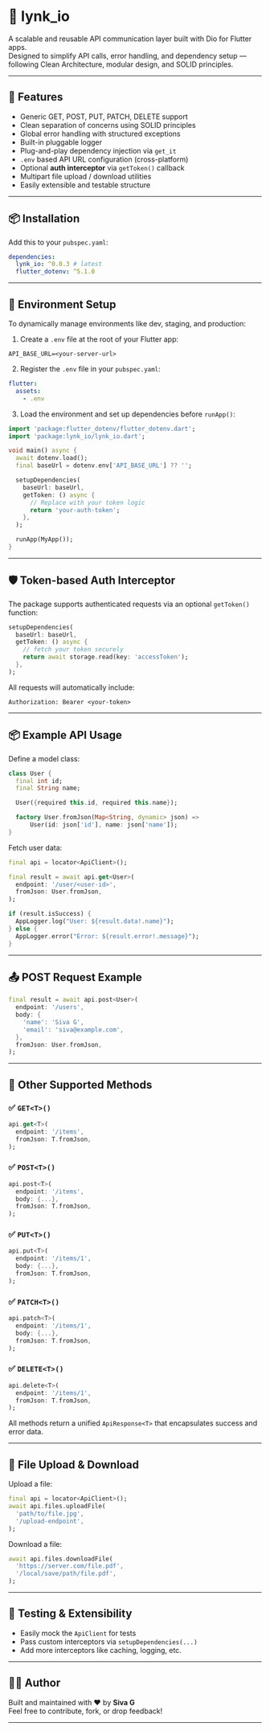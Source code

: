 # 🔗 lynk_io

A scalable and reusable API communication layer built with Dio for Flutter apps.  
Designed to simplify API calls, error handling, and dependency setup — following Clean Architecture, modular design, and SOLID principles.

---

## 🚀 Features

- Generic GET, POST, PUT, PATCH, DELETE support
- Clean separation of concerns using SOLID principles
- Global error handling with structured exceptions
- Built-in pluggable logger
- Plug-and-play dependency injection via `get_it`
- `.env` based API URL configuration (cross-platform)
- Optional **auth interceptor** via `getToken()` callback
- Multipart file upload / download utilities
- Easily extensible and testable structure

---

## 📦 Installation

Add this to your `pubspec.yaml`:

```yaml
dependencies:
  lynk_io: ^0.0.3 # latest
  flutter_dotenv: ^5.1.0
```

---

## 🧱 Environment Setup

To dynamically manage environments like dev, staging, and production:

1. Create a `.env` file at the root of your Flutter app:

```env
API_BASE_URL=<your-server-url>
```

2. Register the `.env` file in your `pubspec.yaml`:

```yaml
flutter:
  assets:
    - .env
```

3. Load the environment and set up dependencies before `runApp()`:

```dart
import 'package:flutter_dotenv/flutter_dotenv.dart';
import 'package:lynk_io/lynk_io.dart';

void main() async {
  await dotenv.load();
  final baseUrl = dotenv.env['API_BASE_URL'] ?? '';

  setupDependencies(
    baseUrl: baseUrl,
    getToken: () async {
      // Replace with your token logic
      return 'your-auth-token';
    },
  );

  runApp(MyApp());
}
```

---

## 🛡️ Token-based Auth Interceptor

The package supports authenticated requests via an optional `getToken()` function:

```dart
setupDependencies(
  baseUrl: baseUrl,
  getToken: () async {
    // fetch your token securely
    return await storage.read(key: 'accessToken');
  },
);
```

All requests will automatically include:

```
Authorization: Bearer <your-token>
```

---

## 📦 Example API Usage

Define a model class:

```dart
class User {
  final int id;
  final String name;

  User({required this.id, required this.name});

  factory User.fromJson(Map<String, dynamic> json) =>
      User(id: json['id'], name: json['name']);
}
```

Fetch user data:

```dart
final api = locator<ApiClient>();

final result = await api.get<User>(
  endpoint: '/user/<user-id>',
  fromJson: User.fromJson,
);

if (result.isSuccess) {
  AppLogger.log("User: ${result.data!.name}");
} else {
  AppLogger.error("Error: ${result.error!.message}");
}
```

---

## 📤 POST Request Example

```dart
final result = await api.post<User>(
  endpoint: '/users',
  body: {
    'name': 'Siva G',
    'email': 'siva@example.com',
  },
  fromJson: User.fromJson,
);
```

---

## 🔄 Other Supported Methods

### ✅ `GET<T>()`

```dart
api.get<T>(
  endpoint: '/items',
  fromJson: T.fromJson,
);
```

### ✅ `POST<T>()`

```dart
api.post<T>(
  endpoint: '/items',
  body: {...},
  fromJson: T.fromJson,
);
```

### ✅ `PUT<T>()`

```dart
api.put<T>(
  endpoint: '/items/1',
  body: {...},
  fromJson: T.fromJson,
);
```

### ✅ `PATCH<T>()`

```dart
api.patch<T>(
  endpoint: '/items/1',
  body: {...},
  fromJson: T.fromJson,
);
```

### ✅ `DELETE<T>()`

```dart
api.delete<T>(
  endpoint: '/items/1',
  fromJson: T.fromJson,
);
```

All methods return a unified `ApiResponse<T>` that encapsulates success and error data.

---

## 📁 File Upload & Download

Upload a file:

```dart
final api = locator<ApiClient>();
await api.files.uploadFile(
  'path/to/file.jpg',
  '/upload-endpoint',
);
```

Download a file:

```dart
await api.files.downloadFile(
  'https://server.com/file.pdf',
  '/local/save/path/file.pdf',
);
```

---

## 🧪 Testing & Extensibility

- Easily mock the `ApiClient` for tests
- Pass custom interceptors via `setupDependencies(...)`
- Add more interceptors like caching, logging, etc.

---

## 👨‍💻 Author

Built and maintained with ❤️ by **Siva G**  
Feel free to contribute, fork, or drop feedback!

---